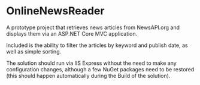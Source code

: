 # OnlineNewsReader

A prototype project that retrieves news articles from NewsAPI.org and displays them via an ASP.NET Core MVC application.

Included is the ability to filter the articles by keyword and publish date, as well as simple sorting.

The solution should run via IIS Express without the need to make any configuration changes, although a few NuGet packages need to be restored (this should happen automatically during the Build of the solution).
